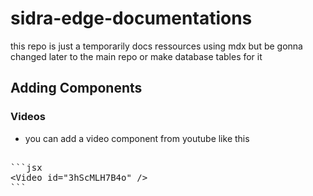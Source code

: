 # sidra-edge-documentations

this repo is just a temporarily docs ressources using mdx but be gonna changed later to the main repo or make database tables for it

## Adding Components

### Videos

- you can add a video component from youtube like this
<pre>

```jsx
&lt;Video id="3hScMLH7B4o" /&gt;
```

</pre>
